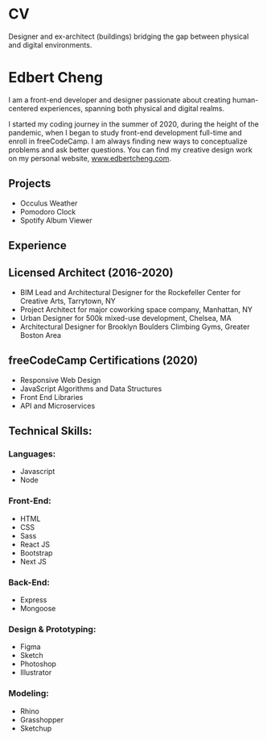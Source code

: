 # CV

Designer and ex-architect (buildings) bridging the gap between physical and digital environments.

# Edbert Cheng

I am a front-end developer and designer passionate about creating human-centered experiences, spanning both physical and digital realms. 

I started my coding journey in the summer of 2020, during the height of the pandemic, when I began to study front-end development full-time and enroll in freeCodeCamp. I am always finding new ways to conceptualize problems and ask better questions. You can find my creative design work on my personal website, www.edbertcheng.com.

## Projects
- Occulus Weather
- Pomodoro Clock
- Spotify Album Viewer

## Experience

## Licensed Architect (2016-2020)
- BIM Lead and Architectural Designer for the Rockefeller Center for Creative Arts, Tarrytown, NY
- Project Architect for major coworking space company, Manhattan, NY
- Urban Designer for 500k mixed-use development, Chelsea, MA
- Architectural Designer for Brooklyn Boulders Climbing Gyms, Greater Boston Area

## freeCodeCamp Certifications (2020)
- Responsive Web Design
- JavaScript Algorithms and Data Structures
- Front End Libraries
- API and Microservices

## Technical Skills:

### Languages:
- Javascript
- Node

### Front-End:
- HTML
- CSS
- Sass
- React JS
- Bootstrap
- Next JS

### Back-End:
- Express
- Mongoose

### Design & Prototyping: 
- Figma
- Sketch
- Photoshop
- Illustrator

### Modeling:
- Rhino
- Grasshopper
- Sketchup

